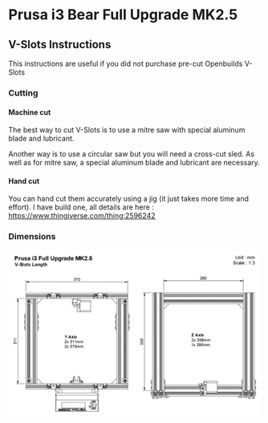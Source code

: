 # Prusa i3 Bear Full Upgrade MK2.5


## V-Slots Instructions

This instructions are useful if you did not purchase pre-cut Openbuilds V-Slots


### Cutting


#### Machine cut

The best way to cut V-Slots is to use a mitre saw with special aluminum blade and lubricant.

Another way is to use a circular saw but you will need a cross-cut sled. As well as for mitre saw, a special aluminum blade and lubricant are necessary.


#### Hand cut

You can hand cut them accurately using a jig (it just takes more time and effort). I have build one, all details are here : https://www.thingiverse.com/thing:2596242


### Dimensions

![Prusa i3 Bear Full Upgrade MK2.5 V-Slots Length](/full_upgrade/for_mk2.5/doc/vslots_length.png)